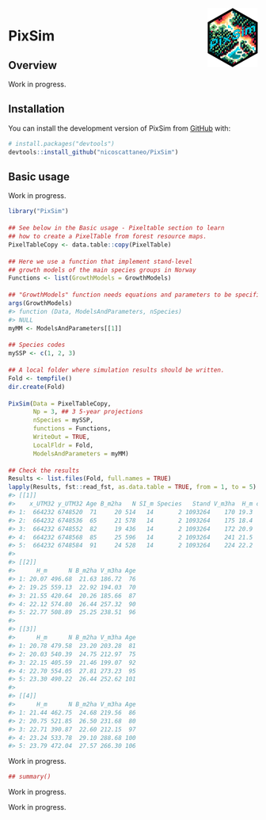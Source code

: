 
<!-- README.md is generated from README.Rmd. Please edit that file -->
<!-- badges: start -->
<!-- badges: end -->

<img src="inst/extdata/logo.png" align="right" width="20%" />

# PixSim

## Overview

Work in progress.

## Installation

You can install the development version of PixSim from
[GitHub](https://github.com/) with:

``` r
# install.packages("devtools")
devtools::install_github("nicoscattaneo/PixSim")
```

## Basic usage

Work in progress.

``` r
library("PixSim")

## See below in the Basic usage - Pixeltable section to learn 
## how to create a PixelTable from forest resource maps.
PixelTableCopy <- data.table::copy(PixelTable)

## Here we use a function that implement stand-level 
## growth models of the main species groups in Norway
Functions <- list(GrowthModels = GrowthModels)

## "GrowthModels" function needs equations and parameters to be specified.
args(GrowthModels)
#> function (Data, ModelsAndParameters, nSpecies) 
#> NULL
myMM <- ModelsAndParameters[[1]]

## Species codes
mySSP <- c(1, 2, 3)

## A local folder where simulation results should be written.
Fold <- tempfile()
dir.create(Fold)

PixSim(Data = PixelTableCopy,
       Np = 3, ## 3 5-year projections
       nSpecies = mySSP,
       functions = Functions,
       WriteOut = TRUE,
       LocalFldr = Fold,
       ModelsAndParameters = myMM)

## Check the results
Results <- list.files(Fold, full.names = TRUE)
lapply(Results, fst::read_fst, as.data.table = TRUE, from = 1, to = 5)
#> [[1]]
#>    x_UTM32 y_UTM32 Age B_m2ha   N SI_m Species   Stand V_m3ha  H_m code
#> 1:  664232 6748520  71     20 514   14       2 1093264    170 19.3    1
#> 2:  664232 6748536  65     21 578   14       2 1093264    175 18.4    1
#> 3:  664232 6748552  82     19 436   14       2 1093264    172 20.9    1
#> 4:  664232 6748568  85     25 596   14       2 1093264    241 21.5    1
#> 5:  664232 6748584  91     24 528   14       2 1093264    224 22.2    1
#> 
#> [[2]]
#>      H_m      N B_m2ha V_m3ha Age
#> 1: 20.07 496.68  21.63 186.72  76
#> 2: 19.25 559.13  22.92 194.03  70
#> 3: 21.55 420.64  20.26 185.66  87
#> 4: 22.12 574.80  26.44 257.32  90
#> 5: 22.77 508.89  25.25 238.51  96
#> 
#> [[3]]
#>      H_m      N B_m2ha V_m3ha Age
#> 1: 20.78 479.58  23.20 203.28  81
#> 2: 20.03 540.39  24.75 212.97  75
#> 3: 22.15 405.59  21.46 199.07  92
#> 4: 22.70 554.05  27.81 273.23  95
#> 5: 23.30 490.22  26.44 252.62 101
#> 
#> [[4]]
#>      H_m      N B_m2ha V_m3ha Age
#> 1: 21.44 462.75  24.68 219.56  86
#> 2: 20.75 521.85  26.50 231.68  80
#> 3: 22.71 390.87  22.60 212.15  97
#> 4: 23.24 533.78  29.10 288.68 100
#> 5: 23.79 472.04  27.57 266.30 106
```

Work in progress.

``` r
## summary()
```

Work in progress.

Work in progress.
